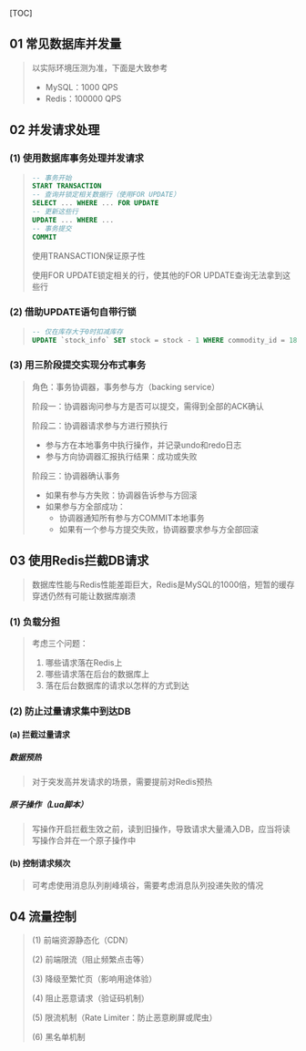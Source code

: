 [TOC]

## 01 常见数据库并发量

> 以实际环境压测为准，下面是大致参考
>
> * MySQL：1000 QPS
> * Redis：100000 QPS

## 02 并发请求处理

### (1)  使用数据库事务处理并发请求

> ~~~sql
> -- 事务开始
> START TRANSACTION
> -- 查询并锁定相关数据行（使用FOR UPDATE）
> SELECT ... WHERE ... FOR UPDATE
> -- 更新这些行
> UPDATE ... WHERE ...
> -- 事务提交
> COMMIT
> ~~~
>
> 使用TRANSACTION保证原子性
>
> 使用FOR UPDATE锁定相关的行，使其他的FOR UPDATE查询无法拿到这些行

### (2) 借助UPDATE语句自带行锁

> ~~~sql
> -- 仅在库存大于0时扣减库存
> UPDATE `stock_info` SET stock = stock - 1 WHERE commodity_id = 189 AND seckill_id = 28 AND stock > 0;
> ~~~

### (3) 用三阶段提交实现分布式事务

> 角色：事务协调器，事务参与方（backing service）
>
> 阶段一：协调器询问参与方是否可以提交，需得到全部的ACK确认
>
> 阶段二：协调器请求参与方进行预执行
>
> * 参与方在本地事务中执行操作，并记录undo和redo日志
> * 参与方向协调器汇报执行结果：成功或失败
>
> 阶段三：协调器确认事务
>
> * 如果有参与方失败：协调器告诉参与方回滚
> * 如果参与方全部成功：
>     * 协调器通知所有参与方COMMIT本地事务
>     * 如果有一个参与方提交失败，协调器要求参与方全部回滚

## 03 使用Redis拦截DB请求

> 数据库性能与Redis性能差距巨大，Redis是MySQL的1000倍，短暂的缓存穿透仍然有可能让数据库崩溃

### (1) 负载分担

> 考虑三个问题：
>
> 1. 哪些请求落在Redis上
> 2. 哪些请求落在后台的数据库上
> 3. 落在后台数据库的请求以怎样的方式到达

### (2) 防止过量请求集中到达DB

#### (a) 拦截过量请求

##### 数据预热

> 对于突发高并发请求的场景，需要提前对Redis预热

##### 原子操作（Lua脚本）

> 写操作开启拦截生效之前，读到旧操作，导致请求大量涌入DB，应当将读写操作合并在一个原子操作中

#### (b) 控制请求频次

> 可考虑使用消息队列削峰填谷，需要考虑消息队列投递失败的情况

## 04 流量控制

> (1) 前端资源静态化（CDN）
>
> (2) 前端限流（阻止频繁点击等）
>
> (3) 降级至繁忙页（影响用途体验）
>
> (4) 阻止恶意请求（验证码机制）
>
> (5) 限流机制（Rate Limiter：防止恶意刷屏或爬虫）
>
> (6) 黑名单机制
